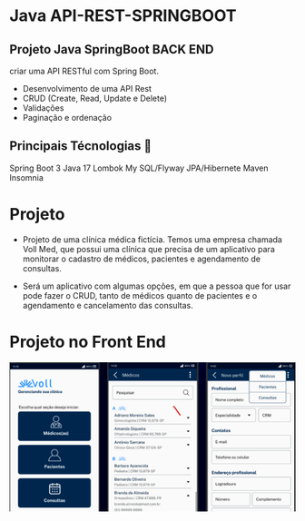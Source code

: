 # Java API-REST-SPRINGBOOT

## Projeto Java SpringBoot BACK END
criar uma API RESTful com Spring Boot.
- Desenvolvimento de uma API Rest
- CRUD (Create, Read, Update e Delete)
- Validações
- Paginação e ordenação

## Principais Técnologias  :pushpin:
Spring Boot 3
Java 17
Lombok
My SQL/Flyway
JPA/Hibernete
Maven
Insomnia

# Projeto 

- Projeto de uma clínica médica fictícia. Temos uma empresa chamada Voll Med, que possui uma clínica que precisa de um aplicativo para monitorar o cadastro de médicos, pacientes e agendamento de consultas.

- Será um aplicativo com algumas opções, em que a pessoa que for usar pode fazer o CRUD, tanto de médicos quanto de pacientes e o agendamento e cancelamento das consultas.

# Projeto no Front End

  ![Projeto](https://github.com/HagataMendes/Java---API-REST-SPRINGBOOT/blob/main/Frontend%20Java%201.png)



